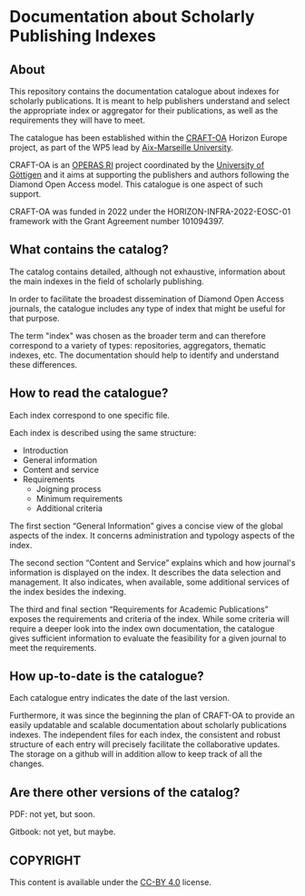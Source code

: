 # Documentation about Scholarly Publishing Indexes

## About 
This repository contains the documentation catalogue about indexes for scholarly publications. It is meant to help publishers understand and select the appropriate index or aggregator for their publications, as well as the requirements they will have to meet.
   
The catalogue has been established within the [CRAFT-OA](https://www.craft-oa.eu/) Horizon Europe project, as part of the WP5 lead by [Aix-Marseille University](https://www.univ-amu.fr/). 

CRAFT-OA is an [OPERAS RI](https://operas-eu.org/) project coordinated by the [University of Göttigen](https://www.uni-goettingen.de/en/1.html) and it aims at supporting the publishers and authors following the Diamond Open Access model. This catalogue is one aspect of such support.

CRAFT-OA was funded in 2022 under the HORIZON-INFRA-2022-EOSC-01 framework with the Grant Agreement number 101094397.

## What contains the catalog?
The catalog contains detailed, although not exhaustive, information about the main indexes in the field of scholarly publishing.  

In order to facilitate the broadest dissemination of Diamond Open Access journals, the catalogue includes any type of index that might be useful for that purpose.

The term "index" was chosen as the broader term and can therefore correspond to a variety of types: repositories, aggregators, thematic indexes, etc. The documentation should help to identify and understand these differences.

## How to read the catalogue?
Each index correspond to one specific file.

Each index is described using the same structure:
- Introduction
- General information
- Content and service
- Requirements
    - Joigning process
    - Minimum requirements
    - Additional criteria
 
The first section “General Information” gives a concise view of the global aspects of the index. It concerns administration and typology aspects of the index.

The second section “Content and Service” explains which and how journal's information is displayed on the index. It describes the data selection and management. It also indicates, when available, some additional services of the index besides the indexing.

The third and final section “Requirements for Academic Publications” exposes the requirements and criteria of the index. While some criteria will require a deeper look into the index own documentation, the catalogue gives sufficient information to evaluate the feasibility for a given journal to meet the requirements.

## How up-to-date is the catalogue?
Each catalogue entry indicates the date of the last version.

Furthermore, it was since the beginning the plan of CRAFT-OA to provide an easily updatable and scalable documentation about scholarly publications indexes. The independent files for each index, the consistent and robust structure of each entry will precisely facilitate the collaborative updates. The storage on a github will in addition allow to keep track of all the changes.

## Are there other versions of the catalog?

PDF: not yet, but soon.

Gitbook: not yet, but maybe.

## COPYRIGHT

This content is available under the [CC-BY 4.0](https://creativecommons.org/licenses/by/4.0/deed.en) license.
